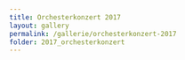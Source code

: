 ```yaml
---
title: Orchesterkonzert 2017
layout: gallery
permalink: /gallerie/orchesterkonzert-2017
folder: 2017_orchesterkonzert
---
```

